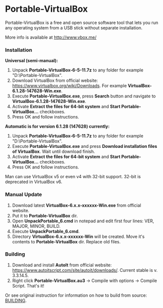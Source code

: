 Portable-VirtualBox
===================

Portable-VirtualBox is a free and open source software tool that lets you run any operating system from a USB stick without separate installation.

More info is available at http://www.vbox.me/


### Installation ###

**Universal (semi-manual):**
1) Unpack **Portable-VirtualBox-6-5-11.7z** to any folder for example "D:\Portable-VirtualBox\".
2) Download VirtualBox from official website: https://www.virtualbox.org/wiki/Downloads. For example **VirtualBox-6.1.28-147628-Win.exe**.
3) Execute **Portable-VirtualBox.exe**, press **Search** button and navigate to **VirtualBox-6.1.28-147628-Win.exe**.
4) Activate **Extract the files for 64-bit system** and **Start Portable-VirtualBox...** checkboxes.
5) Press OK and follow instructions.

**Automatic is for version 6.1.28 (147628) currently:**
1) Unpack **Portable-VirtualBox-6-5-11.7z** to any folder for example "D:\Portable-VirtualBox\".
2) Execute **Portable-VirtualBox.exe** and press **Download installation files of VirtualBox**. Wait until download finish.
3) Activate **Extract the files for 64-bit system** and **Start Portable-VirtualBox...** checkboxes.
4) Press OK and follow instructions.

Man can use VirtualBox v5 or even v4 with 32-bit support.
32-bit is deprecated in VirtualBox v6.


### Manual Update ###

1) Download latest **VirtualBox-6.x.x-xxxxxx-Win.exe** from official website.
2) Put it to **Portable-VirtualBox** dir.
3) Open **UnpackPortable_6.cmd** in notepad and edit first four lines: VER, MAJOR, MINOR, BUILD.
4) Execute **UnpackPortable_6.cmd**.
5) Directory **VirtualBox-6.x.x-xxxxxx-Win** will be created. Move it's contents to **Portable-VirtualBox** dir. Replace old files.

### Building ###

1) Download and install **AutoIt** from official website: https://www.autoitscript.com/site/autoit/downloads/. Current stable is v. 3.3.14.5.
2) Right click **Portable-VirtualBox.au3** -> Compile with options -> Compile Script.
That's it!

Or see original instruction for information on how to build from source: [BUILDING](BUILDING.md).
